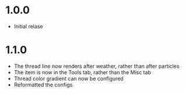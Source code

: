 # 1.0.0

- Initial relase

# 1.1.0

- The thread line now renders after weather, rather than after particles
- The item is now in the Tools tab, rather than the Misc tab
- Thread color gradient can now be configured
- Reformatted the configs